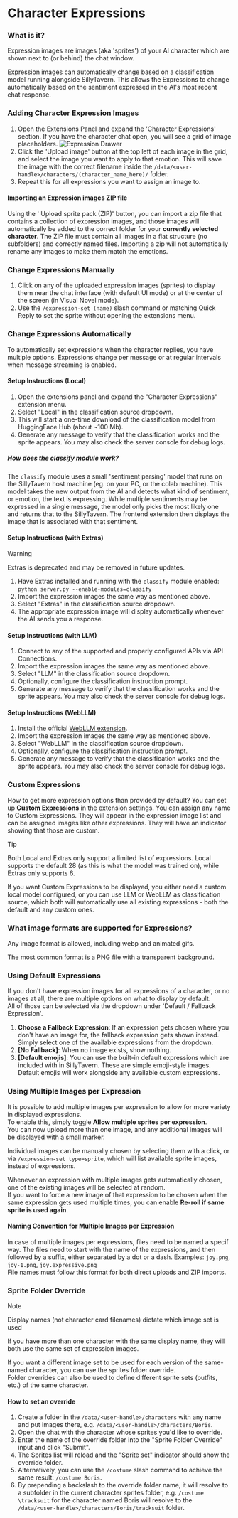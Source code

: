# Character Expressions

### What is it?

Expression images are images (aka 'sprites') of your AI character which are shown next to (or behind) the chat window.

Expression images can automatically change based on a classification model running alongside SillyTavern. This allows the Expressions to change automatically based on the sentiment expressed in the AI's most recent chat response.

### Adding Character Expression Images

1. Open the Extensions Panel and expand the 'Character Expressions' section. If you have the character chat open, you will see a grid of image placeholders.
![Expression Drawer](/static/extensions/expression-drawer.png)
2. Click the 'Upload image' button at the top left of each image in the grid, and select the image you want to apply to that emotion. This will save the image with the correct filename inside the `/data/<user-handle>/characters/(character_name_here)/` folder.
3. Repeat this for all expressions you want to assign an image to.

#### Importing an Expression images ZIP file

Using the '<i class="fa-solid fa-file-zipper"></i> Upload sprite pack (ZIP)' button, you can import a zip file that contains a collection of expression images, and those images will automatically be added to the correct folder for your **currently selected character**. The ZIP file must contain all images in a flat structure (no subfolders) and correctly named files. Importing a zip will not automatically rename any images to make them match the emotions.

### Change Expressions Manually

1. Click on any of the uploaded expression images (sprites) to display them near the chat interface (with default UI mode) or at the center of the screen (in Visual Novel mode).
2. Use the `/expression-set (name)` slash command or matching Quick Reply to set the sprite without opening the extensions menu.

### Change Expressions Automatically

To automatically set expressions when the character replies, you have multiple options.
Expressions change per message or at regular intervals when message streaming is enabled.

#### Setup Instructions (Local)

1. Open the extensions panel and expand the "Character Expressions" extension menu.
2. Select "Local" in the classification source dropdown.
3. This will start a one-time download of the classification model from HuggingFace Hub (about ~100 Mb).
4. Generate any message to verify that the classification works and the sprite appears. You may also check the server console for debug logs.

##### How does the classify module work?

The `classify` module uses a small 'sentiment parsing' model that runs on the SillyTavern host machine (eg. on your PC, or the colab machine). This model takes the new output from the AI and detects what kind of sentiment, or emotion, the text is expressing. While multiple sentiments may be expressed in a single message, the model only picks the most likely one and returns that to the SillyTavern. The frontend extension then displays the image that is associated with that sentiment.

#### Setup Instructions (with Extras)

> [!WARNING]  
> Extras is deprecated and may be removed in future updates.

1. Have Extras installed and running with the `classify` module enabled: `python server.py --enable-modules=classify`
2. Import the expression images the same way as mentioned above.
3. Select "Extras" in the classification source dropdown.
4. The appropriate expression image will display automatically whenever the AI sends you a response.

#### Setup Instructions (with LLM)

1. Connect to any of the supported and properly configured APIs via <i class="fa-solid fa-plug"></i> API Connections.
2. Import the expression images the same way as mentioned above.
3. Select "LLM" in the classification source dropdown.
4. Optionally, configure the classification instruction prompt.
5. Generate any message to verify that the classification works and the sprite appears. You may also check the server console for debug logs.

#### Setup Instructions (WebLLM)

1. Install the official [WebLLM extension](https://github.com/SillyTavern/Extension-WebLLM).
2. Import the expression images the same way as mentioned above.
3. Select "WebLLM" in the classification source dropdown.
4. Optionally, configure the classification instruction prompt.
5. Generate any message to verify that the classification works and the sprite appears. You may also check the server console for debug logs.

### Custom Expressions

How to get more expression options than provided by default? You can set up **Custom Expressions** in the extension settings. You can assign any name to Custom Expressions. They will appear in the expression image list and can be assigned images like other expressions. They will have an indicator showing that those are custom.

> [!TIP]
> Both Local and Extras only support a limited list of expressions. Local supports the default 28 (as this is what the model was trained on), while Extras only supports 6.
>
> If you want Custom Expressions to be displayed, you either need a custom local model configured, or you can use LLM or WebLLM as classification source, which both will automatically use all existing expressions - both the default and any custom ones.

### What image formats are supported for Expressions?

Any image format is allowed, including webp and animated gifs.

The most common format is a PNG file with a transparent background.

### Using Default Expressions

If you don't have expression images for all expressions of a character, or no images at all, there are multiple options on what to display by default.  
All of those can be selected via the dropdown under 'Default / Fallback Expression'.

1. **Choose a Fallback Expression**: If an expression gets chosen where you don't have an image for, the fallback expression gets shown instead. Simply select one of the available expressions from the dropdown.
2. **[No Fallback]**: When no image exists, show nothing.
3. **[Default emojis]**: You can use the built-in default expressions which are included with in SillyTavern. These are simple emoji-style images. Default emojis will work alongside any available custom expressions.

### Using Multiple Images per Expression

It is possible to add multiple images per expression to allow for more variety in displayed expressions.  
To enable this, simply toggle **Allow multiple sprites per expression**.  
You can now upload more than one image, and any additional images will be displayed with a small marker.

Individual images can be manually chosen by selecting them with a click, or via `/expression-set type=sprite`, which will list available sprite images, instead of expressions.

Whenever an expression with multiple images gets automatically chosen, one of the existing images will be selected at random.  
If you want to force a new image of that expression to be chosen when the same expression gets used multiple times, you can enable **Re-roll if same sprite is used again**.

#### Naming Convention for Multiple Images per Expression

In case of multiple images per expressions, files need to be named a specif way.
The files need to start with the name of the expressions, and then followed by a suffix, either separated by a dot or a dash. Examples: `joy.png`, `joy-1.png`, `joy.expressive.png`  
File names must follow this format for both direct uploads and ZIP imports.

### Sprite Folder Override

> [!NOTE]
> Display names (not character card filenames) dictate which image set is used

If you have more than one character with the same display name, they will both use the same set of expression images.

If you want a different image set to be used for each version of the same-named character, you can use the sprites folder override.  
Folder overrides can also be used to define different sprite sets (outfits, etc.) of the same character.

#### How to set an override

1. Create a folder in the `/data/<user-handle>/characters` with any name and put images there, e.g. `/data/<user-handle>/characters/Boris`.
2. Open the chat with the character whose sprites you'd like to override.
3. Enter the name of the override folder into the "Sprite Folder Override" input and click "Submit".
4. The Sprites list will reload and the "Sprite set" indicator should show the override folder.
5. Alternatively, you can use the `/costume` slash command to achieve the same result: `/costume Boris`.
6. By prepending a backslash to the override folder name, it will resolve to a subfolder in the current character sprites folder, e.g. `/costume \tracksuit` for the character named Boris will resolve to the `/data/<user-handle>/characters/Boris/tracksuit` folder.
